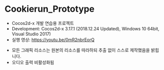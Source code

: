 # Cookierun_Prototype

* Cocos2d-x 개발 연습용 프로젝트
* Development: Cocos2d-x 3.17.1 (2018.12.24 Updated), Windows 10 64bit, Visual Studio 2017)
* 실행 영상: https://youtu.be/0mR2nbrEorQ

+ 모든 그래픽 리소스는 원본의 리소스를 따라하되 추출 없이 스스로 제작했음을 밝힙니다.
+ 오디오 출력 비활성화됨

